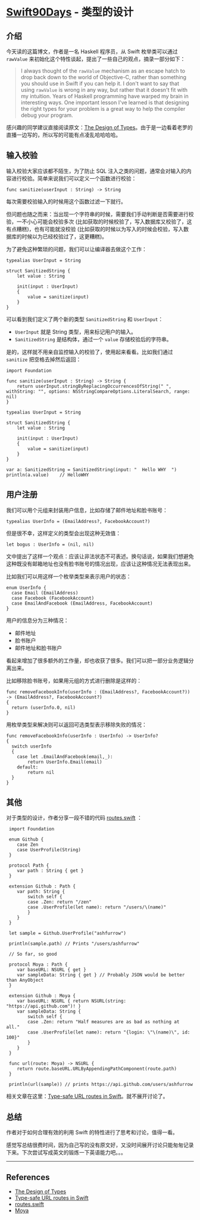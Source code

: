 # [Swift90Days](https://github.com/callmewhy/Swift90Days) - 类型的设计

## 介绍

今天读的这篇博文，作者是一名 Haskell 程序员，从 Swift 枚举类可以通过 `rawValue` 来初始化这个特性谈起，提出了一些自己的观点，摘录一部分如下：

> I always thought of the `rawValue` mechanism as an escape hatch to drop back down to the world of Objective-C, rather than something you should use in Swift if you can help it. I don't want to say that using `rawValue` is wrong in any way, but rather that it doesn't fit with my intuition. Years of Haskell programming have warped my brain in interesting ways. One important lesson I've learned is that designing the right types for your problem is a great way to help the compiler debug your program.

感兴趣的同学建议直接阅读原文：[The Design of Types](http://www.swiftcast.tv/articles/the-design-of-types)。由于是一边看着老罗的直播一边写的，所以写的可能有点凌乱哈哈哈哈。

## 输入校验

输入校验大家应该都不陌生，为了防止 SQL 注入之类的问题，通常会对输入的内容进行校验。简单来说我们可以定义一个函数进行校验：

    func sanitize(userInput : String) -> String

每次需要校验输入的时候用这个函数过滤一下就行。

但问题也随之而来：当出现一个字符串的时候，需要我们手动判断是否需要进行校验，一不小心可能会校验多次 (比如获取的时候校验了，写入数据库又校验了，这有点糟糕)，也有可能就没校验 (比如获取的时候以为写入的时候会校验，写入数据库的时候以为已经校验过了，这更糟糕)。

为了避免这种繁琐的问题，我们可以让编译器去做这个工作：

    typealias UserInput = String

    struct SanitizedString {
        let value : String
        
        init(input : UserInput)
        {
            value = sanitize(input)
        }
    }

可以看到我们定义了两个新的类型 `SanitizedString` 和 `UserInput`：

- `UserInput` 就是 String 类型，用来标记用户的输入。
- `SanitizedString` 是结构体，通过一个 `value` 存储校验后的字符串。

是的，这样就不用亲自监控输入的校验了，使用起来看看。比如我们通过 `sanitize` 把空格去掉然后返回：


    import Foundation

    func sanitize(userInput : String) -> String {
        return userInput.stringByReplacingOccurrencesOfString(" ", withString: "", options: NSStringCompareOptions.LiteralSearch, range: nil)
    }

    typealias UserInput = String

    struct SanitizedString {
        let value : String
        
        init(input : UserInput)
        {
            value = sanitize(input)
        }
    }

    var a: SanitizedString = SanitizedString(input: "  Hello WHY  ")
    println(a.value)    // HelloWHY


## 用户注册

我们可以用个元组来封装用户信息，比如存储了邮件地址和脸书账号：

    typealias UserInfo = (EmailAddress?, FacebookAccount?)

但是很不幸，这样定义的类型会出现这种无效值：

    let bogus : UserInfo = (nil, nil)

文中提出了这样一个观点：应该让非法状态不可表述。换句话说，如果我们想避免这种既没有邮箱地址也没有脸书账号的情况出现，应该让这种情况无法表现出来。

比如我们可以用这样一个枚举类型来表示用户的状态：

    enum UserInfo {
      case Email (EmailAddress)
      case Facebook (FacebookAccount)
      case EmailAndFacebook (EmailAddress, FacebookAccount)
    }

用户的信息分为三种情况：

- 邮件地址
- 脸书账户
- 邮件地址和脸书账户

看起来增加了很多额外的工作量，却也收获了很多。我们可以把一部分业务逻辑分离出来。

比如移除脸书账号，如果用元组的方式进行删除是这样的：

    func removeFacebookInfo(userInfo : (EmailAddress?, FacebookAccount?)) -> (EmailAddress?, FacebookAccount?) 
    {
      return (userInfo.0, nil)
    }

用枚举类型来解决则可以返回可选类型表示移除失败的情况：

    func removeFacebookInfo(userInfo : UserInfo) -> UserInfo? 
    {
      switch userInfo 
      {
        case let .EmailAndFacebook(email,_):
            return UserInfo.Email(email)
        default:
            return nil
      }
    }

## 其他

对于类型的设计，作者分享一段不错的代码 [routes.swift](https://gist.github.com/chriseidhof/1fc977ffb856dbcdc113) ：

     import Foundation
     
     enum Github {
        case Zen
        case UserProfile(String)
     }
     
     protocol Path {
        var path : String { get }
     }
     
     extension Github : Path {
        var path: String {
            switch self {
            case .Zen: return "/zen"
            case .UserProfile(let name): return "/users/\(name)"
            }
        }
     }
     
     let sample = Github.UserProfile("ashfurrow")
     
     println(sample.path) // Prints "/users/ashfurrow"
     
     // So far, so good
     
     protocol Moya : Path {
        var baseURL: NSURL { get }
        var sampleData: String { get } // Probably JSON would be better than AnyObject
     }
     
     extension Github : Moya {
        var baseURL: NSURL { return NSURL(string: "https://api.github.com")! }
        var sampleData: String {
            switch self {
            case .Zen: return "Half measures are as bad as nothing at all."
            case .UserProfile(let name): return "{login: \"\(name)\", id: 100}"
            }
        }
     }
     
     func url(route: Moya) -> NSURL {
        return route.baseURL.URLByAppendingPathComponent(route.path)
     }
     
     println(url(sample)) // prints https://api.github.com/users/ashfurrow


相关文章在这里：[Type-safe URL routes in Swift](http://chris.eidhof.nl/posts/typesafe-url-routes-in-swift.html)。就不展开讨论了。

## 总结

作者对于如何合理有效的利用 Swift 的特性进行了思考和讨论，值得一看。

感觉写总结很费时间，因为自己写的没有原文好，又没时间展开讨论只能匆匆记录下来。下次尝试写成英文的锻炼一下英语能力吧。。。


*** 

## References

- [The Design of Types](http://www.swiftcast.tv/articles/the-design-of-types)
- [Type-safe URL routes in Swift](http://chris.eidhof.nl/posts/typesafe-url-routes-in-swift.html)
- [routes.swift](https://gist.github.com/chriseidhof/1fc977ffb856dbcdc113)
- [Moya](https://github.com/AshFurrow/Moya)